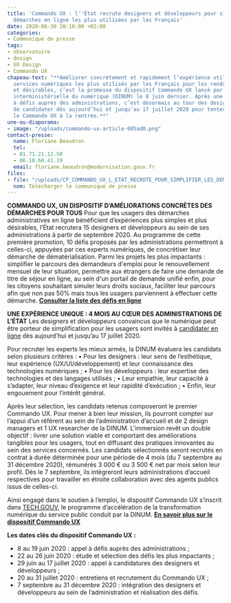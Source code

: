 ```yaml
---
title: 'Commando UX : l''État recrute designers et développeurs pour simplifier les
  démarches en ligne les plus utilisées par les Français'
date: 2020-06-30 20:10:00 +02:00
categories:
- Communiqué de presse
tags:
- observatoire
- design
- UX Design
- Commando UX
chapeau-text: "**Améliorer concrètement et rapidement l’expérience utilisateur  des
  services numériques les plus utilisés par les Français pour les rendre plus simples
  et désirables, c’est la promesse du dispositif Commando UX lancé par la direction
  interministérielle du numérique (DINUM) le 8 juin dernier. Après une phase d’appel
  à défis auprès des administrations, c’est désormais au tour des designers et développeurs
  de candidater dès aujourd’hui et jusqu’au 17 juillet 2020 pour tenter d’intégrer
  le Commando UX à la rentrée.**"
une-ou-diaporama:
- image: "/uploads/commando-ux-article-005ad0.png"
contact-presse:
  name: Floriane Beaudron
  tel:
  - 01.71.21.12.50
  - 06.10.60.41.19
  email: floriane.beaudron@modernisation.gouv.fr
files:
- file: "/uploads/CP_COMMANDO_UX_L_ETAT_RECRUTE_POUR_SIMPLIFIER_LES_DEMARCHES_ADMINISTRATIVES.pdf"
  nom: Télécharger le communiqué de presse
---
```


**COMMANDO UX, UN DISPOSITIF D’AMÉLIORATIONS CONCRÈTES DES DÉMARCHES POUR TOUS**
Pour que les usagers des démarches administratives en ligne bénéficient d’expériences plus simples et plus désirables, l’État recrutera 15 designers et développeurs au sein de ses administrations à partir de septembre 2020. Au programme de cette première promotion, 10 défis proposés par les administrations permettront à celles-ci, appuyées par ces experts numériques, de concrétiser leur démarche de dématérialisation. Parmi les projets les plus impactants : simplifier le parcours des demandeurs d'emploi pour le renouvellement mensuel de leur situation, permettre aux étrangers de faire une demande de titre de séjour en ligne, au sein d'un portail de demande unifié enfin, pour les citoyens souhaitant simuler leurs droits sociaux, faciliter leur parcours afin que non pas 50% mais tous les usagers parviennent à effectuer cette démarche.
[**Consulter la liste des défis en ligne**](https://design.numerique.gouv.fr/commando-ux/)

**UNE EXPÉRIENCE UNIQUE : 4 MOIS AU CŒUR DES ADMINISTRATIONS DE L’ÉTAT**
Les designers et développeurs convaincus que le numérique peut être porteur de simplification pour les usagers sont invités à [candidater en ligne](https://design.numerique.gouv.fr/commando-ux/) dès aujourd’hui et jusqu’au 17 juillet 2020. 

Pour recruter les experts les mieux armés, la DINUM évaluera les candidats selon plusieurs critères : 
•	Pour les designers : leur sens de l’esthétique, leur expérience (UX/UI/développement) et leur connaissance des technologies numériques ;
•	Pour les développeurs : leur expertise des technologies et des langages utilisés ;
•	Leur empathie, leur capacité à s’adapter, leur niveau d’exigence et leur rapidité d’exécution ;
•	Enfin, leur engouement pour l’intérêt général.

Après leur sélection, les candidats retenus composeront le premier Commando UX. Pour mener à bien leur mission, ils pourront compter sur l’appui d’un référent au sein de l’administration d’accueil et de 2 design managers et 1 UX researcher de la DINUM. L'immersion revêt un double objectif : livrer une solution viable et comportant des améliorations tangibles pour les usagers, tout en diffusant des pratiques innovantes au sein des services concernés. Les candidats sélectionnés seront recrutés en contrat à durée déterminée pour une période de 4 mois (du 7 septembre au 31 décembre 2020), rémunérés 3 000 € ou 3 500 € net par mois selon leur profil. Dès le 7 septembre, ils intègreront leurs administrations d’accueil respectives pour travailler en étroite collaboration avec des agents publics issus de celles-ci. 

Ainsi engagé dans le soutien à l’emploi, le dispositif Commando UX s’inscrit dans [TECH.GOUV](https://www.numerique.gouv.fr/publications/tech-gouv-strategie-et-feuille-de-route-2019-2021/), le programme d’accélération de la transformation numérique du service public conduit par la DINUM.
[**En savoir plus sur le dispositif Commando UX**](https://design.numerique.gouv.fr/commando-ux/) 

**Les dates clés du dispositif Commando UX :**
* 8 au 19 juin 2020 : appel à défis auprès des administrations ; 
* 22 au 26 juin 2020 : étude et sélection des défis les plus impactants ; 
* 29 juin au 17 juillet 2020 : appel à candidatures des designers et développeurs ;
* 20 au 31 juillet 2020 : entretiens et recrutement du Commando UX ;
* 7 septembre au 31 décembre 2020 : intégration des designers et développeurs au sein de l’administration et réalisation des défis.